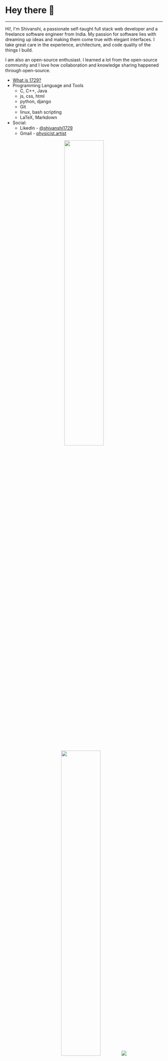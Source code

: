# Hey there 👋
---

Hi!, I'm Shivanshi, a passionate self-taught full stack web developer and a freelance software engineer from India. My passion for software lies with dreaming up ideas and making them come true with elegant interfaces. I take great care in the experience, architecture, and code quality of the things I build.

I am also an open-source enthusiast. I learned a lot from the open-source community and I love how collaboration and knowledge sharing happened through open-source.

- [What is 1729?](https://en.wikipedia.org/wiki/1729_(number))
- Programming Language and Tools
  - C, C++, Java
  - js, css, html
  - python, django
  - Git
  - linux, bash scripting
  - LaTeX, Markdown
- Social:
  - LikedIn - [@shivanshi1729](https://www.linkedin.com/in/shivanshi1729/)
  - Gmail - [physicist.artist](mailto:physicist.artist@gmail.com)

<p align="center">
  <img height="50%" width="auto" src ="https://github-readme-stats.vercel.app/api?username=Shivanshi1729&show_icons=true&count_private=true&theme=darcula&hide_border=true&hide=issues,contribs&bg_color=00000000">
  <img height="50%" width="auto" src ="https://github-readme-stats.vercel.app/api/top-langs/?username=Shivanshi1729&layout=compact&hide_border=true&theme=darcula&bg_color=00000000&langs_count=6&hide=jupyter%20notebook,tex,css,php">
  <img src ="https://github-readme-streak-stats.herokuapp.com?user=Shivanshi1729&theme=darcula&hide_border=true&background=FFFFFF00">
  <br>
</p>

<!-- <p align="center">
  <img align="left" src ="https://github-readme-stats.vercel.app/api/pin/?username=Shivanshi1729&repo=ds_algo">
  <img align="right" src ="https://github-readme-stats.vercel.app/api/pin/?username=Shivanshi1729&repo=fix_windows">
</p> -->